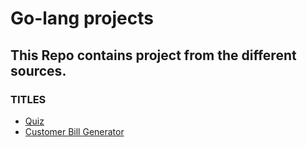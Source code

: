 # Go-lang projects
## This Repo contains project from the different sources.

### TITLES

* [Quiz](https://github.com/dholendar14/Go-lang/tree/main/quiz)  
* [Customer Bill Generator](https://github.com/dholendar14/Go-lang/tree/main/customer%20bill%20generator)  
